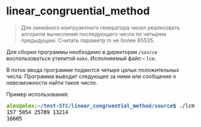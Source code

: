 # linear_congruential_method

> Для линейного конгруэнтного генератора чисел реализовать алгоритм вычисления последующего числа по четырем предыдущим. Считать параметр m не более 65535.

Для сборки программы необходимо в директории `/source` воспользоваться утилитой `make`. Исполняемый файл &ndash; `lcm`. 

В поток ввода программе подаются четыре целых положительных числа. Программа выводит следующее за ними или сообщение о невозможности найти такое число.

Пример использования:

![Пример использования](https://github.com/alelambin/test-STC/blob/main/linear_congruential_method/resource/example.png) 
